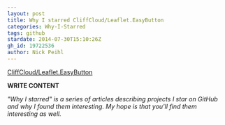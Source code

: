 ```yaml
---
layout: post
title: Why I starred CliffCloud/Leaflet.EasyButton
categories: Why-I-Starred
tags: github
stardate: 2014-07-30T15:10:26Z
gh_id: 19722536
author: Nick Peihl
---
```


[CliffCloud/Leaflet.EasyButton](https://github.com/CliffCloud/Leaflet.EasyButton)

**WRITE CONTENT**

*"Why I starred" is a series of articles describing projects I star on GitHub and why I found them interesting. My hope is that you'll find them interesting as well.*

